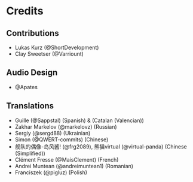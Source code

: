 # Credits
## Contributions
 - Lukas Kurz (@ShortDevelopment)
 - Clay Sweetser (@Varriount)

## Audio Design
 - @Apates
 
## Translations
 - Guille (@Sappstal) (Spanish) & (Catalan (Valencian))
 - Zakhar Markelov (@markelovz) (Russian)
 - Sergiy (@sergd88) (Ukrainian)
 - Simon (@QWERT-commits) (Chinese)
 - 舰队的偶像-岛风酱! (@frg2089), 熊猫virtual (@virtual-panda) (Chinese (Simplified))
 - Clément Fresse (@MaisClement) (French)
 - Andrei Muntean (@andreimuntean1) (Romanian)
 - Franciszek (@pigluz) (Polish)
